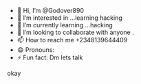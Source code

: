 - 👋 Hi, I’m @Godover890
- 👀 I’m interested in ...learning hacking
- 🌱 I’m currently learning ...hacking 
- 💞️ I’m looking to collaborate with anyone .
- 📫 How to reach me +2348139644409
- 😄 Pronouns: 
- ⚡ Fun fact: 
Dm lets talk 
<!---
Godover890/Godover890 is a ✨ special ✨ repository because its `README.md` (this file) appears on your GitHub profile.
You can click the Preview link to take a look at your changes.
--->okay 
